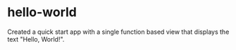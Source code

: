 # hello-world

Created a quick start app with a single function based view that displays the text "Hello, World!".
